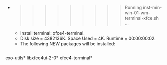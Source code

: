 * >>>>>>>>> Running inst-min-win-01-wm-terminal-xfce.sh ...
  * Install terminal: xfce4-terminal.
  * Disk size = 4382136K. Space Used = 4K. Runtime = 00:00:00:02.
  * The following NEW packages will be installed:
  ```bash
exo-utils* libxfce4ui-2-0* xfce4-terminal*
  ```
